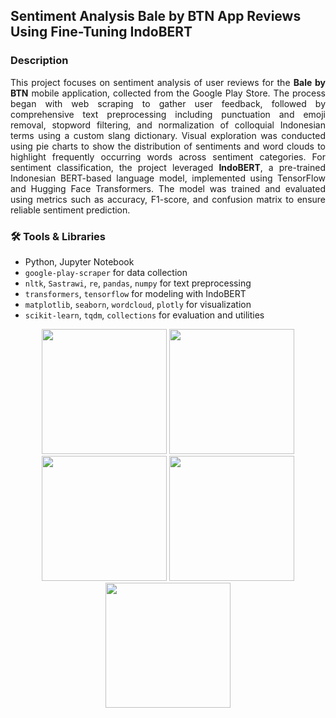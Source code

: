 ## Sentiment Analysis Bale by BTN App Reviews Using Fine-Tuning IndoBERT 

### Description
<div align="justify">

This project focuses on sentiment analysis of user reviews for the **Bale by    BTN** mobile application, collected from the Google Play Store. The process began with web scraping to gather user feedback, followed by comprehensive text preprocessing including punctuation and emoji removal, stopword filtering, and normalization of colloquial Indonesian terms using a custom slang dictionary. Visual exploration was conducted using pie charts to show the distribution of sentiments and word clouds to highlight frequently occurring words across sentiment categories. For sentiment classification, the project leveraged **IndoBERT**, a pre-trained Indonesian BERT-based language model, implemented using TensorFlow and Hugging Face Transformers. The model was trained and evaluated using metrics such as accuracy, F1-score, and confusion matrix to ensure reliable sentiment prediction.

</div>

### 🛠 Tools & Libraries
- Python, Jupyter Notebook  
- `google-play-scraper` for data collection  
- `nltk`, `Sastrawi`, `re`, `pandas`, `numpy` for text preprocessing  
- `transformers`, `tensorflow` for modeling with IndoBERT  
- `matplotlib`, `seaborn`, `wordcloud`, `plotly` for visualization  
- `scikit-learn`, `tqdm`, `collections` for evaluation and utilities  


<div align="center">
  <img src="https://github.com/user-attachments/assets/8ddca533-d0df-4c78-ab01-40c66921c163" width="200" />
  <img src="https://github.com/user-attachments/assets/70d7ba29-b59b-4f33-a417-21e6030a7477" width="200" />
  <img src="https://github.com/user-attachments/assets/c4772bce-d8a7-4846-8c50-0aec5f6effdf" width="200" />
  <img src="https://github.com/user-attachments/assets/c01161e9-d37a-4863-8aed-6da7788200ec" width="200" />
  <img src="https://github.com/user-attachments/assets/21efd4cf-95c7-4303-b8f3-1fcae65c42ac" width="200" />
</div>



